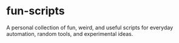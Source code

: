 # fun-scripts
A personal collection of fun, weird, and useful scripts for everyday automation, random tools, and experimental ideas.
